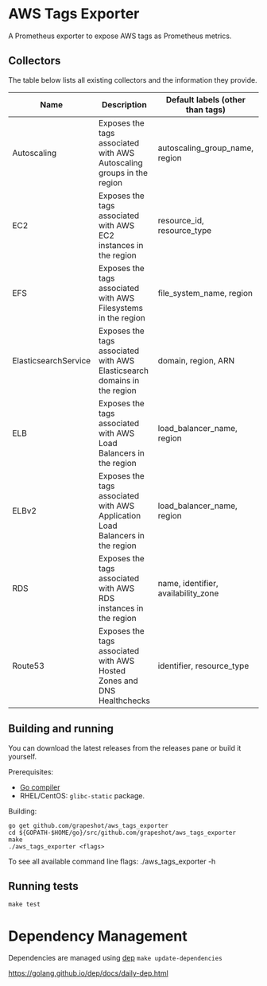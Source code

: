 # AWS Tags Exporter

A Prometheus exporter to expose AWS tags as Prometheus metrics.

## Collectors

The table below lists all existing collectors and the information they provide.

Name    | Description | Default labels (other than tags) | Command Line Flags
--------|-------------|----------------------------------|--------------------
Autoscaling     | Exposes the tags associated with AWS Autoscaling groups in the region | autoscaling_group_name, region | autoscaling
EC2     | Exposes the tags associated with AWS EC2 instances in the region | resource_id, resource_type | ec2
EFS     | Exposes the tags associated with AWS Filesystems in the region | file_system_name, region | efs
ElasticsearchService | Exposes the tags associated with AWS Elasticsearch domains in the region | domain, region, ARN | elasticsearchservice 
ELB     | Exposes the tags associated with AWS Load Balancers in the region | load_balancer_name, region | elb
ELBv2     | Exposes the tags associated with AWS Application Load Balancers in the region | load_balancer_name, region | elbv2
RDS     | Exposes the tags associated with AWS RDS instances in the region | name, identifier, availability_zone | rds
Route53     | Exposes the tags associated with AWS Hosted Zones and DNS Healthchecks | identifier, resource_type | route53

## Building and running

You can download the latest releases from the releases pane or build it yourself.

Prerequisites:

* [Go compiler](https://golang.org/dl/)
* RHEL/CentOS: `glibc-static` package.

Building:

    go get github.com/grapeshot/aws_tags_exporter
    cd ${GOPATH-$HOME/go}/src/github.com/grapeshot/aws_tags_exporter
    make
    ./aws_tags_exporter <flags>


To see all available command line flags:
    ./aws_tags_exporter -h

## Running tests

    make test

# Dependency Management
Dependencies are managed using [dep](https://github.com/golang/dep)
`make update-dependencies`

https://golang.github.io/dep/docs/daily-dep.html
